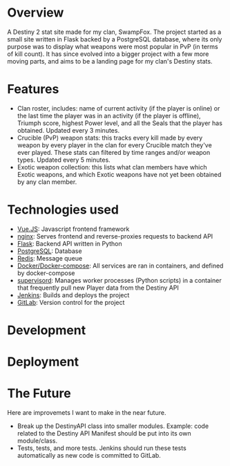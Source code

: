 # Overview

A Destiny 2 stat site made for my clan, SwampFox. The project started as a small site written in Flask backed by a PostgreSQL database, where its only purpose was to display what weapons were most popular in PvP (in terms of kill count). It has since evolved into a bigger project with a few more moving parts, and aims to be a landing page for my clan's Destiny stats.

# Features
* Clan roster, includes: name of current activity (if the player is online) or the last time the player was in an activity (if the player is offline), Triumph score, highest Power level, and all the Seals that the player has obtained. Updated every 3 minutes.
* Crucible (PvP) weapon stats: this tracks every kill made by every weapon by every player in the clan for every Crucible match they've ever played. These stats can filtered by time ranges and/or weapon types. Updated every 5 minutes.
* Exotic weapon collection: this lists what clan members have which Exotic weapons, and which Exotic weapons have not yet been obtained by any clan member.

# Technologies used

* [Vue.JS](https://vuejs.org/): Javascript frontend framework
* [nginx](https://www.nginx.com/): Serves frontend and reverse-proxies requests to backend API
* [Flask](http://flask.pocoo.org/): Backend API written in Python
* [PostgreSQL](https://www.postgresql.org/): Database
* [Redis](https://redis.io/): Message queue
* [Docker/Docker-compose](https://www.docker.com/): All services are ran in containers, and defined by docker-compose
* [supervisord](http://supervisord.org/): Manages worker processes (Python scripts) in a container that frequently pull new Player data from the Destiny API
* [Jenkins](https://jenkins.io/): Builds and deploys the project
* [GitLab](https://about.gitlab.com/): Version control for the project

# Development

# Deployment

# The Future

Here are improvemets I want to make in the near future.

* Break up the DestinyAPI class into smaller modules. Example: code related to the Destiny API Manifest should be put into its own module/class. 
* Tests, tests, and more tests. Jenkins should run these tests automatically as new code is committed to GitLab.
